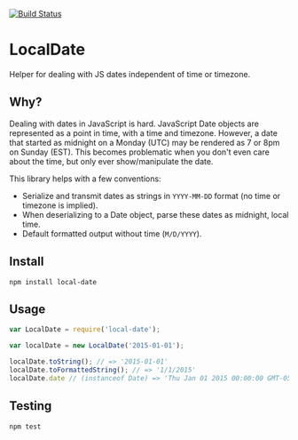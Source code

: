 [![Build Status](https://travis-ci.org/ismyrnow/local-date.svg)](https://travis-ci.org/ismyrnow/local-date)

# LocalDate

Helper for dealing with JS dates independent of time or timezone.

## Why?

Dealing with dates in JavaScript is hard. JavaScript Date objects are represented as a point in time, with a time and timezone. However, a date that started as midnight on a Monday (UTC) may be rendered as 7 or 8pm on Sunday (EST). This becomes problematic when you don't even care about the time, but only ever show/manipulate the date.

This library helps with a few conventions:

- Serialize and transmit dates as strings in `YYYY-MM-DD` format (no time or timezone is implied).
- When deserializing to a Date object, parse these dates as midnight, local time.
- Default formatted output without time (`M/D/YYYY`).

## Install

```
npm install local-date
```

## Usage

```javascript
var LocalDate = require('local-date');

var localDate = new LocalDate('2015-01-01');

localDate.toString(); // => '2015-01-01'
localDate.toFormattedString(); // => '1/1/2015'
localDate.date // (instanceof Date) => 'Thu Jan 01 2015 00:00:00 GMT-0500...'
```

## Testing

```
npm test
```
